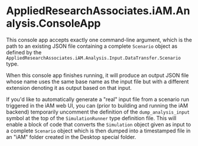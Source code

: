 # AppliedResearchAssociates.iAM.Analysis.ConsoleApp

This console app accepts exactly one command-line argument, which is the path to
an existing JSON file containing a complete `Scenario` object as defined by the
`AppliedResearchAssociates.iAM.Analysis.Input.DataTransfer.Scenario` type.

When this console app finishes running, it will produce an output JSON file
whose name uses the same base name as the input file but with a different
extension denoting it as output based on that input.

If you'd like to automatically generate a "real" input file from a scenario run
triggered in the iAM web UI, you can (prior to building and running the iAM
backend) temporarily uncomment the definition of the `dump_analysis_input`
symbol at the top of the `SimulationRunner` type definition file. This will
enable a block of code that converts the `Simulation` object given as input to a
complete `Scenario` object which is then dumped into a timestamped file in an
"iAM" folder created in the Desktop special folder.
